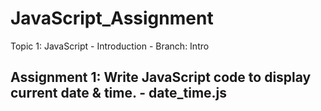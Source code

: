# JavaScript_Assignment

Topic 1: JavaScript - Introduction  - Branch: Intro

  Assignment 1: Write JavaScript code to display current date & time.  - date_time.js
  ------
